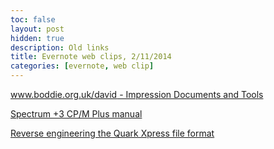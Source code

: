```yaml
---
toc: false
layout: post
hidden: true
description: Old links
title: Evernote web clips, 2/11/2014
categories: [evernote, web clip]
---
```


[www.boddie.org.uk/david - Impression Documents and Tools](http://www.boddie.org.uk/david/Projects/Python/Impression/)

[Spectrum +3 CP/M Plus manual](http://web.archive.org/web/20151028084752/http://www.worldofspectrum.org/Plus3CPMManual/appendix2.html)

[Reverse engineering the Quark Xpress file format](http://www.iwriteiam.nl/QX.html)
